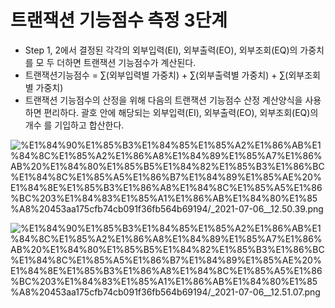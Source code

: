# 트랜잭션 기능점수 측정 3단계

- Step 1, 2에서 결정된 각각의 외부입력(EI), 외부출력(EO), 외부조회(EQ)의 가중치를 모 두 더하면 트랜잭션 기능점수가 계산된다.
- 트랜잭션기능점수 = ∑(외부입력별 가중치) + ∑(외부출력별 가중치) + ∑(외부조회별 가중치)
- 트랜잭션 기능점수의 산정을 위해 다음의 트랜잭션 기능점수 산정 계산양식을 사용 하면 편리하다. 괄호 안에 해당되는 외부입력(EI), 외부출력(EO), 외부조회(EQ)의 개수 를 기입하고 합산한다.

![%E1%84%90%E1%85%B3%E1%84%85%E1%85%A2%E1%86%AB%E1%84%8C%E1%85%A2%E1%86%A8%E1%84%89%E1%85%A7%E1%86%AB%20%E1%84%80%E1%85%B5%E1%84%82%E1%85%B3%E1%86%BC%E1%84%8C%E1%85%A5%E1%86%B7%E1%84%89%E1%85%AE%20%E1%84%8E%E1%85%B3%E1%86%A8%E1%84%8C%E1%85%A5%E1%86%BC%203%E1%84%83%E1%85%A1%E1%86%AB%E1%84%80%E1%85%A8%20453aa175cfb74cb091f36fb564b69194/_2021-07-06__12.50.39.png](%E1%84%90%E1%85%B3%E1%84%85%E1%85%A2%E1%86%AB%E1%84%8C%E1%85%A2%E1%86%A8%E1%84%89%E1%85%A7%E1%86%AB%20%E1%84%80%E1%85%B5%E1%84%82%E1%85%B3%E1%86%BC%E1%84%8C%E1%85%A5%E1%86%B7%E1%84%89%E1%85%AE%20%E1%84%8E%E1%85%B3%E1%86%A8%E1%84%8C%E1%85%A5%E1%86%BC%203%E1%84%83%E1%85%A1%E1%86%AB%E1%84%80%E1%85%A8%20453aa175cfb74cb091f36fb564b69194/_2021-07-06__12.50.39.png)

![%E1%84%90%E1%85%B3%E1%84%85%E1%85%A2%E1%86%AB%E1%84%8C%E1%85%A2%E1%86%A8%E1%84%89%E1%85%A7%E1%86%AB%20%E1%84%80%E1%85%B5%E1%84%82%E1%85%B3%E1%86%BC%E1%84%8C%E1%85%A5%E1%86%B7%E1%84%89%E1%85%AE%20%E1%84%8E%E1%85%B3%E1%86%A8%E1%84%8C%E1%85%A5%E1%86%BC%203%E1%84%83%E1%85%A1%E1%86%AB%E1%84%80%E1%85%A8%20453aa175cfb74cb091f36fb564b69194/_2021-07-06__12.51.07.png](%E1%84%90%E1%85%B3%E1%84%85%E1%85%A2%E1%86%AB%E1%84%8C%E1%85%A2%E1%86%A8%E1%84%89%E1%85%A7%E1%86%AB%20%E1%84%80%E1%85%B5%E1%84%82%E1%85%B3%E1%86%BC%E1%84%8C%E1%85%A5%E1%86%B7%E1%84%89%E1%85%AE%20%E1%84%8E%E1%85%B3%E1%86%A8%E1%84%8C%E1%85%A5%E1%86%BC%203%E1%84%83%E1%85%A1%E1%86%AB%E1%84%80%E1%85%A8%20453aa175cfb74cb091f36fb564b69194/_2021-07-06__12.51.07.png)